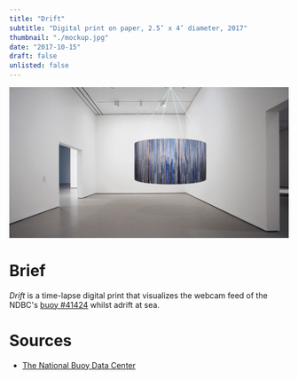 ```yaml
---
title: "Drift"
subtitle: "Digital print on paper, 2.5’ x 4’ diameter, 2017"
thumbnail: "./mockup.jpg"
date: "2017-10-15"
draft: false
unlisted: false
---
```


![](mockup.jpg)

# Brief

_Drift_ is a time-lapse digital print that visualizes the webcam feed of the NDBC's [buoy #41424](http://www.ndbc.noaa.gov/station_page.php?station=41424) whilst adrift at sea.

# Sources

* [The National Buoy Data Center](http://www.ndbc.noaa.gov/buoycams.shtml)
